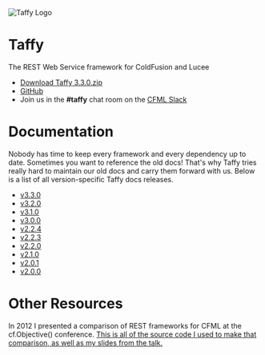 <img alt="Taffy Logo" src="https://taffy.io/images/logo.png" style="max-width: 300px" />

# Taffy

The REST Web Service framework for ColdFusion and Lucee

- [Download Taffy 3.3.0.zip](https://github.com/atuttle/Taffy/archive/v3.3.0.zip)
- [GitHub](https://github.com/atuttle/Taffy)
- Join us in the **#taffy** chat room on the [CFML Slack](https://cfml-slack.herokuapp.com/)

# Documentation

Nobody has time to keep every framework and every dependency up to date. Sometimes you want to reference the old docs! That's why Taffy tries really hard to maintain our old docs and carry them forward with us. Below is a list of all version-specific Taffy docs releases.

- [v3.3.0](3.3.0.md)
- [v3.2.0](3.2.0.md)
- [v3.1.0](3.1.0.md)
- [v3.0.0](3.0.0.md)
- [v2.2.4](2.2.4.md)
- [v2.2.3](2.2.3.md)
- [v2.2.0](2.2.0.md)
- [v2.1.0](2.1.0.md)
- [v2.0.1](2.0.1.md)
- [v2.0.0](2.0.0.md)

# Other Resources

In 2012 I presented a comparison of REST frameworks for CFML at the cf.Objective() conference. [This is all of the source code I used to make that comparison, as well as my slides from the talk.](https://github.com/atuttle/CF-REST-Comparison#coldfusion-rest-comparison)
